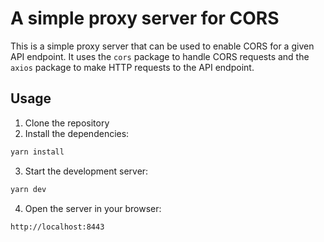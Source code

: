 # A simple proxy server for CORS

This is a simple proxy server that can be used to enable CORS for a given API endpoint. It uses the `cors` package to handle CORS requests and the `axios` package to make HTTP requests to the API endpoint.

## Usage

1. Clone the repository
2. Install the dependencies:

```bash
yarn install
```

3. Start the development server:

```bash
yarn dev
```

4. Open the server in your browser:

```bash
http://localhost:8443
```

